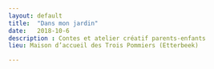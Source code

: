 ```yaml
---
layout: default
title:  "Dans mon jardin"
date:   2018-10-6
description : Contes et atelier créatif parents-enfants
lieu: Maison d’accueil des Trois Pommiers (Etterbeek)

---
```


